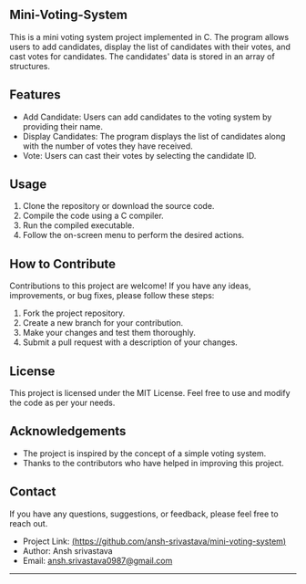 ## Mini-Voting-System

This is a mini voting system project implemented in C. The program allows users to add candidates, display the list of candidates with their votes, and cast votes for candidates. The candidates' data is stored in an array of structures.

## Features

- Add Candidate: Users can add candidates to the voting system by providing their name.
- Display Candidates: The program displays the list of candidates along with the number of votes they have received.
- Vote: Users can cast their votes by selecting the candidate ID.

## Usage

1. Clone the repository or download the source code.
2. Compile the code using a C compiler.
3. Run the compiled executable.
4. Follow the on-screen menu to perform the desired actions.

## How to Contribute

Contributions to this project are welcome! If you have any ideas, improvements, or bug fixes, please follow these steps:

1. Fork the project repository.
2. Create a new branch for your contribution.
3. Make your changes and test them thoroughly.
4. Submit a pull request with a description of your changes.

## License

This project is licensed under the MIT License. Feel free to use and modify the code as per your needs.

## Acknowledgements

- The project is inspired by the concept of a simple voting system.
- Thanks to the contributors who have helped in improving this project.

## Contact

If you have any questions, suggestions, or feedback, please feel free to reach out.

- Project Link: [(https://github.com/ansh-srivastava/mini-voting-system)](https://github.com/ansh-srivastava/Mini-Voting-System.git)
- Author: Ansh srivastava
- Email: ansh.srivastava0987@gmail.com

---
